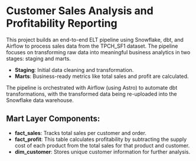 # Customer Sales Analysis and Profitability Reporting

This project builds an end-to-end ELT pipeline using Snowflake, dbt, and Airflow to process sales data from the TPCH_SF1 dataset. The pipeline focuses on transforming raw data into meaningful business analytics in two stages: staging and marts.

- **Staging**: Initial data cleaning and transformation.
- **Marts**: Business-ready metrics like total sales and profit are calculated.

The pipeline is orchestrated with Airflow (using Astro) to automate dbt transformations, with the transformed data being re-uploaded into the Snowflake data warehouse.

## Mart Layer Components:
- **fact_sales**: Tracks total sales per customer and order.
- **fact_profit**: This table calculates profitability by subtracting the supply cost of each product from the total sales for that product and customer.
- **dim_customer**: Stores unique customer information for further analysis.
